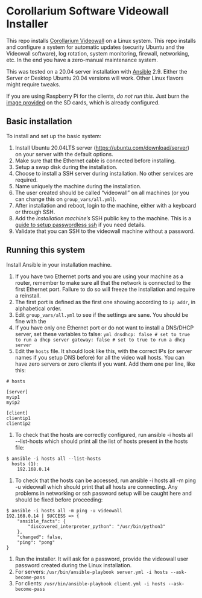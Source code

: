 # Corollarium Software Videowall Installer

This repo installs [Corollarium Videowall](https://softwarevideowall.com) on a Linux system. This repo installs and configure a system for automatic updates (security Ubuntu and the Videowall software), log rotation, system monitoring, firewall, networking, etc. In the end you have a zero-manual maintenance system.

This was tested on a 20.04 server installation with [Ansible](https://ansible.com) 2.9. Either the Server or Desktop Ubuntu 20.04 versions will work. Other Linux flavors might require tweaks.

If you are using Raspberry Pi for the clients, *do not run this*. Just burn the [image provided](https://softwarevideowall.com) on the SD cards, which is already configured.

## Basic installation

To install and set up the basic system:

1. Install Ubuntu 20.04LTS server (https://ubuntu.com/download/server) on your server with the default options.
  1. Make sure that the Ethernet cable is connected before installing.
  1. Setup a swap disk during the installation.
  1. Choose to install a SSH server during installation. No other services are required.
  1. Name uniquely the machine during the installation.
  1. The user created should be called “videowall” on all machines (or you can change this on `group_vars/all.yml`).
1. After installation and reboot, login to the machine, either with a keyboard or through SSH.
1. Add the *installation machine’s* SSH public key to the machine. This is a [guide to setup passwordless ssh](https://www.tecmint.com/ssh-passwordless-login-using-ssh-keygen-in-5-easy-steps/) if you need details.
1. Validate that you can SSH to the videowall machine without a password.

## Running this system 

Install Ansible in your installation machine. 

1. If you have two Ethernet ports and you are using your machine as a router, remember to make sure all that the network is connected to the first Ethernet port. Failure to do so will freeze the installation and require a reinstall.
  1. The first port is defined as the first one showing according to `ip addr`, in alphabetical order. 
1. Edit `group_vars/all.yml` to see if the settings are sane. You should be fine with the 
  1. If you have only one Ethernet port or do not want to install a DNS/DHCP server, set these variables to false:
    ```yml
    dnsdhcp: false # set to true to run a dhcp server
    gateway: false # set to true to run a dhcp server
    ```
1. Edit the `hosts` file. It should look like this, with the correct IPs (or server names if you setup DNS before) for all the video wall hosts. You can have zero servers or zero clients if you want. Add them one per line, like this:
```
# hosts

[server]
myip1
myip2

[client]
clientip1
clientip2
```
  1. To check that the hosts are correctly configured, run ansible -i hosts all --list-hosts which should print all the list of hosts present in the hosts file:
  ```
  $ ansible -i hosts all --list-hosts
    hosts (1):
      192.168.0.14
  ```

  1. To check that the hosts can be accessed, run ansible -i hosts all -m ping -u videowall which should print that all hosts are connecting. Any problems in networking or ssh password setup will be caught here and should be fixed before proceeding:

  ```
  $ ansible -i hosts all -m ping -u videowall
  192.168.0.14 | SUCCESS => {
      "ansible_facts": {
          "discovered_interpreter_python": "/usr/bin/python3"
      },
      "changed": false,
      "ping": "pong"
  }
  ```

1. Run the installer. It will ask for a password, provide the videowall user password created during the Linux installation.
  1. For servers: `/usr/bin/ansible-playbook server.yml -i hosts --ask-become-pass`
  1. For clients: `/usr/bin/ansible-playbook client.yml -i hosts --ask-become-pass`


